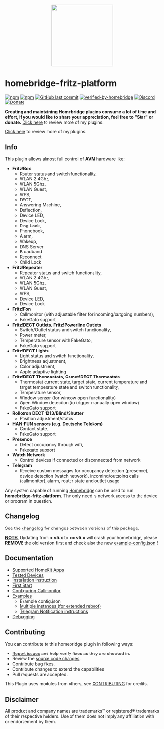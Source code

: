 <p align="center">
    <img src="https://github.com/SeydX/homebridge-fritz-platform/blob/master/images/fb_logo.png" height="200">
</p>

# homebridge-fritz-platform

[![npm](https://img.shields.io/npm/v/homebridge-fritz-platform.svg?style=flat-square)](https://www.npmjs.com/package/homebridge-fritz-platform)
[![npm](https://img.shields.io/npm/dt/homebridge-fritz-platform.svg?style=flat-square)](https://www.npmjs.com/package/homebridge-fritz-platform)
[![GitHub last commit](https://img.shields.io/github/last-commit/SeydX/homebridge-fritz-platform.svg?style=flat-square)](https://github.com/SeydX/homebridge-fritz-platform)
[![verified-by-homebridge](https://badgen.net/badge/homebridge/verified/purple)](https://github.com/homebridge/homebridge/wiki/Verified-Plugins)
[![Discord](https://img.shields.io/discord/432663330281226270?color=728ED5&logo=discord&label=discord)](https://discord.gg/kqNCe2D)
[![Donate](https://img.shields.io/badge/Donate-PayPal-blue.svg?style=flat-square&maxAge=2592000)](https://www.paypal.com/cgi-bin/webscr?cmd=_s-xclick&hosted_button_id=NP4T3KASWQLD8)

**Creating and maintaining Homebridge plugins consume a lot of time and effort, if you would like to share your appreciation, feel free to "Star" or donate.** [Click here](https://github.com/SeydX) to review more of my plugins.

[Click here](https://github.com/SeydX) to review more of my plugins.


## Info

This plugin allows almost full control of **AVM** hardware like:

- **Fritz!Box**
  - Router status and switch functionality,
  - WLAN 2.4Ghz,
  - WLAN 5Ghz, 
  - WLAN Guest,
  - WPS,
  - DECT,
  - Answering Machine,
  - Deflection,
  - Device LED,
  - Device Lock,
  - Ring Lock,
  - Phonebook,
  - Alarm,
  - Wakeup,
  - DNS Server
  - Broadband
  - Reconnect
  - Child Lock
- **Fritz!Repeater**
  - Repeater status and switch functionality,
  - WLAN 2.4Ghz,
  - WLAN 5Ghz,
  - WLAN Guest,
  - WPS,
  - Device LED,
  - Device Lock
- **Fritz!Fon**
  - Callmonitor (with adjustable filter for incoming/outgoing numbers),
  - FakeGato support
- **Fritz!DECT Outlets, Fritz!Powerline Outlets**
  - Switch/Outlet status and switch functionality,
  - Power meter,
  - Temperature sensor with FakeGato,
  - FakeGato support
- **Fritz!DECT Lights**
  - Light status and switch functionality,
  - Brightness adjustment,
  - Color adjustment,
  - Apple adaptive lighting
- **Fritz!DECT Thermostats, Comet!DECT Thermostats**
  - Thermostat current state, target state, current temperature and target temperature state and switch functionality,
  - Temperature sensor,
  - Window sensor (for window open functionality)
  - Open Window detection (to trigger manually open window)
  - FakeGato support
- **Rollotron DECT 1213/Blind/Shutter**
  - Position adjustment/status
- **HAN-FUN sensors (e.g. Deutsche Telekom)**
  - Contact state,
  - FakeGato support
- **Presence**
  - Detect occupancy through wifi,
  - Fakegato support
- **Watch Network**
  - Control devices if connected or disconnected from network
- **Telegram**
  - Receive custom messages for occupancy detection (presence), device detection (watch network), incoming/outgoing calls (callmonitor), alarm, router state and outlet usage

Any system capable of running [Homebridge](https://github.com/nfarina/homebridge/) can be used to run **homebridge-fritz-platform**. The only need is network access to the device or program in question.


## Changelog

See the [changelog](https://github.com/SeydX/homebridge-fritz-platform/blob/master/CHANGELOG.md) for changes between versions of this package.

**<u>NOTE:</u>** Updating from **< v5.x** to **>= v5.x** will crash your homebridge, please **REMOVE** the old version first and check also the new [example-config.json](https://github.com/SeydX/homebridge-fritz-platform/blob/master/example/example-config.json) !



## Documentation

- [Supported HomeKit Apps](https://github.com/SeydX/homebridge-fritz-platform/blob/master/docs/Apps.md)
- [Tested Devices](https://github.com/SeydX/homebridge-fritz-platform/blob/master/docs/Supported.md)
- [Installation instruction](https://github.com/SeydX/homebridge-fritz-platform/blob/master/docs/Installation.md)
- [First Start](https://github.com/SeydX/homebridge-fritz-platform/blob/master/docs/FirtStart.md)
- [Configuring Callmonitor](https://github.com/SeydX/homebridge-fritz-platform/blob/master/docs/Callmonitor.md)
- <u>Examples</u>
   * [Example config.json](https://github.com/SeydX/homebridge-fritz-platform/blob/master/example/example-config.json)
   * [Multiple instances (for extended reboot)](https://github.com/SeydX/homebridge-fritz-platform/blob/master/example/MultipleInstances.md)
   * [Telegram Notification instructions](https://github.com/SeydX/homebridge-fritz-platform/blob/master/docs/Telegram.md)
- [Debugging](https://github.com/SeydX/homebridge-fritz-platform/blob/master/DEBUG.md)



## Contributing

You can contribute to this homebridge plugin in following ways:

- [Report issues](https://github.com/SeydX/homebridge-fritz-platform/issues) and help verify fixes as they are checked in.
- Review the [source code changes](https://github.com/SeydX/homebridge-fritz-platform/pulls).
- Contribute bug fixes.
- Contribute changes to extend the capabilities
- Pull requests are accepted.

This Plugin uses modules from others, see [CONTRIBUTING](https://github.com/SeydX/homebridge-fritz-platform/blob/master/CONTRIBUTING.md) for credits.


## Disclaimer

All product and company names are trademarks™ or registered® trademarks of their respective holders. Use of them does not imply any affiliation with or endorsement by them.
